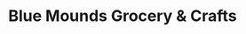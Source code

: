 ---
title: "Blue Mounds Grocery & Crafts"
url: /blue-mounds/blue-mounds-grocery-und-crafts/
shop: Lebensmittel
---